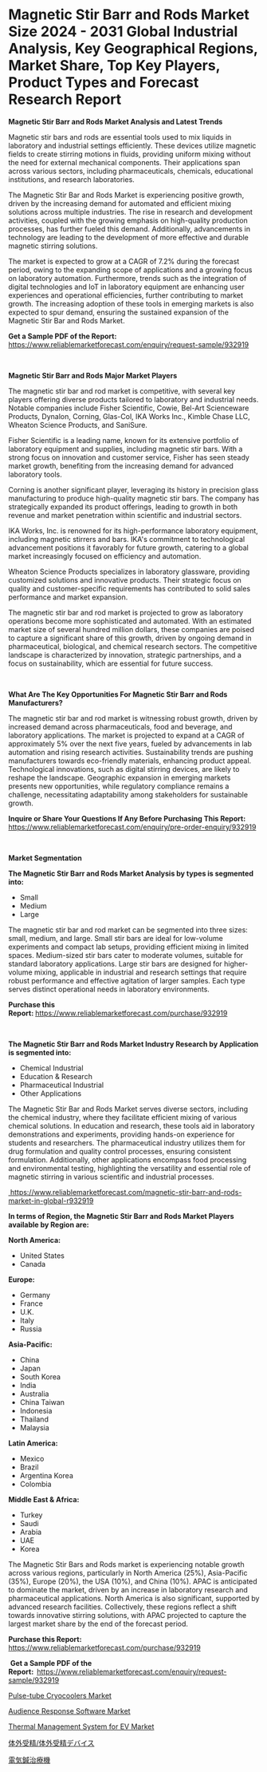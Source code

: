 <p><h1>Magnetic Stir Barr and Rods Market Size 2024 - 2031 Global Industrial Analysis, Key Geographical Regions, Market Share, Top Key Players, Product Types and Forecast Research Report</h1></p><p><strong>Magnetic Stir Barr and Rods Market Analysis and Latest Trends</strong></p>
<p><p>Magnetic stir bars and rods are essential tools used to mix liquids in laboratory and industrial settings efficiently. These devices utilize magnetic fields to create stirring motions in fluids, providing uniform mixing without the need for external mechanical components. Their applications span across various sectors, including pharmaceuticals, chemicals, educational institutions, and research laboratories.</p><p>The Magnetic Stir Bar and Rods Market is experiencing positive growth, driven by the increasing demand for automated and efficient mixing solutions across multiple industries. The rise in research and development activities, coupled with the growing emphasis on high-quality production processes, has further fueled this demand. Additionally, advancements in technology are leading to the development of more effective and durable magnetic stirring solutions.</p><p>The market is expected to grow at a CAGR of 7.2% during the forecast period, owing to the expanding scope of applications and a growing focus on laboratory automation. Furthermore, trends such as the integration of digital technologies and IoT in laboratory equipment are enhancing user experiences and operational efficiencies, further contributing to market growth. The increasing adoption of these tools in emerging markets is also expected to spur demand, ensuring the sustained expansion of the Magnetic Stir Bar and Rods Market.</p></p>
<p><strong>Get a Sample PDF of the Report:&nbsp;</strong> <a href="https://www.reliablemarketforecast.com/enquiry/request-sample/932919">https://www.reliablemarketforecast.com/enquiry/request-sample/932919</a></p>
<p>&nbsp;</p>
<p><strong>Magnetic Stir Barr and Rods Major Market Players</strong></p>
<p><p>The magnetic stir bar and rod market is competitive, with several key players offering diverse products tailored to laboratory and industrial needs. Notable companies include Fisher Scientific, Cowie, Bel-Art Scienceware Products, Dynalon, Corning, Glas-Col, IKA Works Inc., Kimble Chase LLC, Wheaton Science Products, and SaniSure.</p><p>Fisher Scientific is a leading name, known for its extensive portfolio of laboratory equipment and supplies, including magnetic stir bars. With a strong focus on innovation and customer service, Fisher has seen steady market growth, benefiting from the increasing demand for advanced laboratory tools.</p><p>Corning is another significant player, leveraging its history in precision glass manufacturing to produce high-quality magnetic stir bars. The company has strategically expanded its product offerings, leading to growth in both revenue and market penetration within scientific and industrial sectors.</p><p>IKA Works, Inc. is renowned for its high-performance laboratory equipment, including magnetic stirrers and bars. IKA's commitment to technological advancement positions it favorably for future growth, catering to a global market increasingly focused on efficiency and automation.</p><p>Wheaton Science Products specializes in laboratory glassware, providing customized solutions and innovative products. Their strategic focus on quality and customer-specific requirements has contributed to solid sales performance and market expansion.</p><p>The magnetic stir bar and rod market is projected to grow as laboratory operations become more sophisticated and automated. With an estimated market size of several hundred million dollars, these companies are poised to capture a significant share of this growth, driven by ongoing demand in pharmaceutical, biological, and chemical research sectors. The competitive landscape is characterized by innovation, strategic partnerships, and a focus on sustainability, which are essential for future success.</p></p>
<p>&nbsp;</p>
<p><strong>What Are The Key Opportunities For Magnetic Stir Barr and Rods Manufacturers?</strong></p>
<p><p>The magnetic stir bar and rod market is witnessing robust growth, driven by increased demand across pharmaceuticals, food and beverage, and laboratory applications. The market is projected to expand at a CAGR of approximately 5% over the next five years, fueled by advancements in lab automation and rising research activities. Sustainability trends are pushing manufacturers towards eco-friendly materials, enhancing product appeal. Technological innovations, such as digital stirring devices, are likely to reshape the landscape. Geographic expansion in emerging markets presents new opportunities, while regulatory compliance remains a challenge, necessitating adaptability among stakeholders for sustainable growth.</p></p>
<p><strong>Inquire or Share Your Questions If Any Before Purchasing This Report:</strong> <a href="https://www.reliablemarketforecast.com/enquiry/pre-order-enquiry/932919">https://www.reliablemarketforecast.com/enquiry/pre-order-enquiry/932919</a></p>
<p>&nbsp;</p>
<p><strong>Market Segmentation</strong></p>
<p><strong>The Magnetic Stir Barr and Rods Market Analysis by types is segmented into:</strong></p>
<p><ul><li>Small</li><li>Medium</li><li>Large</li></ul></p>
<p><p>The magnetic stir bar and rod market can be segmented into three sizes: small, medium, and large. Small stir bars are ideal for low-volume experiments and compact lab setups, providing efficient mixing in limited spaces. Medium-sized stir bars cater to moderate volumes, suitable for standard laboratory applications. Large stir bars are designed for higher-volume mixing, applicable in industrial and research settings that require robust performance and effective agitation of larger samples. Each type serves distinct operational needs in laboratory environments.</p></p>
<p><strong>Purchase this Report:&nbsp;</strong><a href="https://www.reliablemarketforecast.com/purchase/932919">https://www.reliablemarketforecast.com/purchase/932919</a></p>
<p>&nbsp;</p>
<p><strong>The Magnetic Stir Barr and Rods Market Industry Research by Application is segmented into:</strong></p>
<p><ul><li>Chemical Industrial</li><li>Education & Research</li><li>Pharmaceutical Industrial</li><li>Other Applications</li></ul></p>
<p><p>The Magnetic Stir Bar and Rods Market serves diverse sectors, including the chemical industry, where they facilitate efficient mixing of various chemical solutions. In education and research, these tools aid in laboratory demonstrations and experiments, providing hands-on experience for students and researchers. The pharmaceutical industry utilizes them for drug formulation and quality control processes, ensuring consistent formulation. Additionally, other applications encompass food processing and environmental testing, highlighting the versatility and essential role of magnetic stirring in various scientific and industrial processes.</p></p>
<p><a href="https://www.reliablemarketforecast.com/magnetic-stir-barr-and-rods-market-in-global-r932919">&nbsp;https://www.reliablemarketforecast.com/magnetic-stir-barr-and-rods-market-in-global-r932919</a></p>
<p><strong>In terms of Region, the Magnetic Stir Barr and Rods Market Players available by Region are:</strong></p>
<p>
    <p> <strong> North America: </strong>
        <ul>
            <li>United States</li>
            <li>Canada</li>
        </ul>
        </p> 
    <p> <strong> Europe: </strong>
        <ul>
            <li>Germany</li>
            <li>France</li>
            <li>U.K.</li>
            <li>Italy</li>
            <li>Russia</li>
        </ul>
        </p> 
    <p> <strong> Asia-Pacific: </strong>
        <ul>
            <li>China</li>
            <li>Japan</li>
            <li>South Korea</li>
            <li>India</li>
            <li>Australia</li>
            <li>China Taiwan</li>
            <li>Indonesia</li>
            <li>Thailand</li>
            <li>Malaysia</li>
        </ul>
        </p> 
    <p> <strong> Latin America: </strong>
        <ul>
            <li>Mexico</li>
            <li>Brazil</li>
            <li>Argentina Korea</li>
            <li>Colombia</li>
        </ul>
        </p> 
    <p> <strong> Middle East & Africa: </strong>
        <ul>
            <li>Turkey</li>
            <li>Saudi</li>
            <li>Arabia</li>
            <li>UAE</li>
            <li>Korea</li>
        </ul>
    </p>
    </p>
<p><p>The Magnetic Stir Bars and Rods market is experiencing notable growth across various regions, particularly in North America (25%), Asia-Pacific (35%), Europe (20%), the USA (10%), and China (10%). APAC is anticipated to dominate the market, driven by an increase in laboratory research and pharmaceutical applications. North America is also significant, supported by advanced research facilities. Collectively, these regions reflect a shift towards innovative stirring solutions, with APAC projected to capture the largest market share by the end of the forecast period.</p></p>
<p><strong>Purchase this Report: </strong><a href="https://www.reliablemarketforecast.com/purchase/932919">https://www.reliablemarketforecast.com/purchase/932919</a></p>
<p>&nbsp;<strong>Get a Sample PDF of the Report:&nbsp;&nbsp;</strong><a href="https://www.reliablemarketforecast.com/enquiry/request-sample/932919">https://www.reliablemarketforecast.com/enquiry/request-sample/932919</a></p>
<p><strong></strong></p>
<p><p><a href="https://github.com/vimar16th/Market-Research-Report-List-6/blob/main/pulse-tube-cryocoolers-market.md">Pulse-tube Cryocoolers Market</a></p><p><a href="https://www.linkedin.com/pulse/global-audience-response-software-market-trends-insights-vjv4f?trackingId=ZdpphEWlSi%2BxW%2F7xw2%2B5wA%3D%3D">Audience Response Software Market</a></p><p><a href="https://issuu.com/reportprime-2/docs/thermal-management-system-for-ev-ma_beb403abb53305">Thermal Management System for EV Market</a></p><p><a href="https://medium.com/@giannicrona2023/in-vitro-fertilizationivf-devices-market-%E3%81%AF-%E3%82%B3%E3%82%B9%E3%83%88%E7%AE%A1%E7%90%86%E3%81%A8%E5%8A%B9%E7%8E%87%E5%90%91%E4%B8%8A%E3%82%92%E5%84%AA%E5%85%88%E3%81%97%E3%81%BE%E3%81%99-%E3%81%95%E3%82%89%E3%81%AB-%E5%A0%B1%E5%91%8A%E6%9B%B8%E3%81%AF%E5%B8%82%E5%A0%B4%E3%81%AE%E9%9C%80%E8%A6%81%E9%9D%A2%E3%81%A8%E4%BE%9B%E7%B5%A6%E9%9D%A2%E3%81%AE%E4%B8%A1%E6%96%B9%E3%82%92%E3%82%AB%E3%83%90%E3%83%BC%E3%81%97%E3%81%A6%E3%81%84%E3%81%BE%E3%81%99-in-0e3a07a94088">体外受精/体外受精デバイス</a></p><p><a href="https://medium.com/@giannicrona2023/electro-acupuncture-machine-market-%E3%81%AE%E3%82%B0%E3%83%AD%E3%83%BC%E3%83%90%E3%83%AB%E5%B8%82%E5%A0%B4%E6%A6%82%E8%A6%81%E3%81%AF-%E4%B8%96%E7%95%8C%E3%81%8A%E3%82%88%E3%81%B3%E4%B8%BB%E8%A6%81%E5%B8%82%E5%A0%B4%E3%81%AB%E3%81%8A%E3%81%91%E3%82%8B%E6%A5%AD%E7%95%8C%E3%81%AB%E5%BD%B1%E9%9F%BF%E3%82%92%E4%B8%8E%E3%81%88%E3%82%8B%E4%B8%BB%E8%A6%81%E3%81%AA%E3%83%88%E3%83%AC%E3%83%B3%E3%83%89%E3%81%AB%E3%81%A4%E3%81%84%E3%81%A6-%E7%8B%AC%E8%87%AA%E3%81%AE%E8%A6%96%E7%82%B9%E3%82%92%E6%8F%90%E4%BE%9B%E3%81%97%E3%81%BE%E3%81%99-5c9d0b93f720">電気鍼治療機</a></p></p>